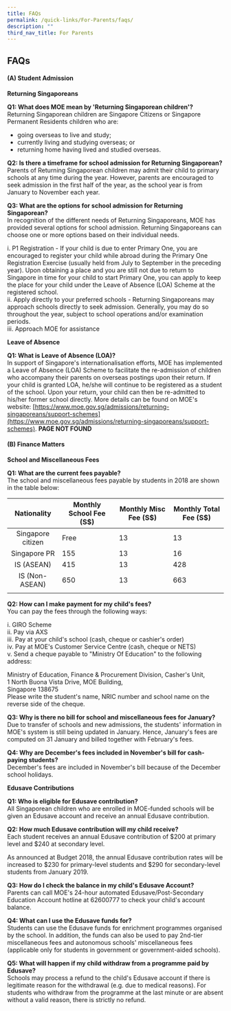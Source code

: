 ```yaml
---
title: FAQs
permalink: /quick-links/For-Parents/faqs/
description: ""
third_nav_title: For Parents
---
```

## FAQs

#### (A) Student Admission

**Returning Singaporeans**

**Q1: What does MOE mean by 'Returning Singaporean children'?**<br>
Returning Singaporean children are Singapore Citizens or Singapore Permanent Residents children who are:  
*   going overseas to live and study;
*   currently living and studying overseas; or
*   returning home having lived and studied overseas.

**Q2: Is there a timeframe for school admission for Returning Singaporean?**<br>
Parents of Returning Singaporean children may admit their child to primary schools at any time during the year. However, parents are encouraged to seek admission in the first half of the year, as the school year is from January to November each year.

**Q3: What are the options for school admission for Returning Singaporean?**<br>
In recognition of the different needs of Returning Singaporeans, MOE has provided several options for school admission. Returning Singaporeans can choose one or more options based on their individual needs.  
 
i. P1 Registration - If your child is due to enter Primary One, you are encouraged to register your child while abroad during the Primary One Registration Exercise (usually held from July to September in the preceding year). Upon obtaining a place and you are still not due to return to Singapore in time for your child to start Primary One, you can apply to keep the place for your child under the Leave of Absence (LOA) Scheme at the registered school.<br>
ii. Apply directly to your preferred schools - Returning Singaporeans may approach schools directly to seek admission. Generally, you may do so throughout the year, subject to school operations and/or examination periods.<br>
iii. Approach MOE for assistance

**Leave of Absence**

**Q1: What is Leave of Absence (LOA)?**<br>
In support of Singapore's internationalisation efforts, MOE has implemented a Leave of Absence (LOA) Scheme to facilitate the re-admission of children who accompany their parents on overseas postings upon their return. If your child is granted LOA, he/she will continue to be registered as a student of the school. Upon your return, your child can then be re-admitted to his/her former school directly. More details can be found on MOE's <br>website: [https://www.moe.gov.sg/admissions/returning-singaporeans/support-schemes](https://www.moe.gov.sg/admissions/returning-singaporeans/support-schemes). **PAGE NOT FOUND**

#### (B) Finance Matters

**School and Miscellaneous Fees**

**Q1: What are the current fees payable?**<br>
The school and miscellaneous fees payable by students in 2018 are shown in the table below:

| Nationality | Monthly School Fee (S$) | Monthly Misc Fee (S$) | Monthly Total Fee (S$) |
|:---:|---|---|---|
| Singapore citizen | Free | 13 | 13 |
| Singapore PR | 155 | 13 | 16 |
| IS (ASEAN) | 415 | 13 | 428 |
| IS (Non-ASEAN) | 650 | 13 | 663 |
|  |  |  |  |

**Q2: How can I make payment for my child's fees?**<br>
You can pay the fees through the following ways:  
  
i.  GIRO Scheme<br>
ii. Pay via AXS<br>
iii. Pay at your child's school (cash, cheque or cashier's order)<br>
iv. Pay at MOE's Customer Service Centre (cash, cheque or NETS)<br>
v. Send a cheque payable to "Ministry Of Education" to the following address:

Ministry of Education, Finance & Procurement Division, Casher's Unit,<br> 
1 North Buona Vista Drive, MOE Building, <br>
Singapore 138675  <br>
Please write the student's name, NRIC number and school name on the reverse side of the cheque.

**Q3: Why is there no bill for school and miscellaneous fees for January?**<br>
Due to transfer of schools and new admissions, the students' information in MOE's system is still being updated in January. Hence, January's fees are computed on 31 January and billed together with February's fees.

**Q4: Why are December's fees included in November's bill for cash-paying students?**<br>
December's fees are included in November's bill because of the December school holidays.

**Edusave Contributions**

**Q1: Who is eligible for Edusave contribution?**<br>
All Singaporean children who are enrolled in MOE-funded schools will be given an Edusave account and receive an annual Edusave contribution.

**Q2: How much Edusave contribution will my child receive?**<br>
Each student receives an annual Edusave contribution of $200 at primary level and $240 at secondary level.  
  
As announced at Budget 2018, the annual Edusave contribution rates will be increased to $230 for primary-level students and $290 for secondary-level students from January 2019.

**Q3: How do I check the balance in my child's Edusave Account?**<br>
Parents can call MOE's 24-hour automated Edusave/Post-Secondary Education Account hotline at 62600777 to check your child's account balance.

**Q4: What can I use the Edusave funds for?**<br>
Students can use the Edusave funds for enrichment programmes organised by the school. In addition, the funds can also be used to pay 2nd-tier miscellaneous fees and autonomous schools' miscellaneous fees (applicable only for students in government or government-aided schools).

**Q5: What will happen if my child withdraw from a programme paid by Edusave?**<br>
Schools may process a refund to the child's Edusave account if there is legitimate reason for the withdrawal (e.g. due to medical reasons). For students who withdraw from the programme at the last minute or are absent without a valid reason, there is strictly no refund.